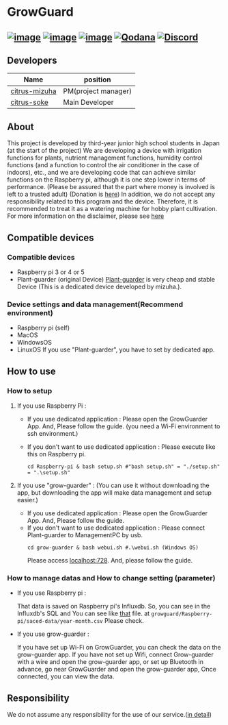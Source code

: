 # GrowGuard
[![image](https://img.shields.io/pypi/v/pipenv.svg)](https://python.org/pypi/pipenv)
[![image](https://img.shields.io/pypi/l/pipenv.svg)](https://python.org/pypi/pipenv)
[![image](https://img.shields.io/pypi/pyversions/pipenv.svg)](https://python.org/pypi/pipenv)
[![Qodana](https://github.com/citrus-mizuha/growguard/actions/workflows/qodana_code_quality.yml/badge.svg)](https://github.com/citrus-mizuha/growguard/actions/workflows/qodana_code_quality.yml)
[![Discord](https://img.shields.io/badge/Discord-Join-blue?style=flat&logo=discord)](https://discord.com/invite/26Eqw3Bt?utm_source=Discord%20Widget&utm_medium=Connect&username=)
-------------------------------------------------
## Developers
| Name                                              | position            |
|---------------------------------------------------|---------------------|
| [citrus-mizuha](https://github.com/citrus-mizuha) | PM(project manager) |
| [citrus-soke](https://github.com/citrus-soke)     | Main Developer      |


## About
This project is developed by third-year junior high school students in Japan (at the start of the project)
We are developing a device with irrigation functions for plants, nutrient management functions, humidity control functions (and a function to control the air conditioner in the case of indoors), etc., and we are developing code that can achieve similar functions on the Raspberry pi, although it is one step lower in terms of performance.
(Please be assured that the part where money is involved is left to a trusted adult) (Donation is [here]())
In addition, we do not accept any responsibility related to this program and the device. Therefore, it is recommended to treat it as a watering machine for hobby plant cultivation.
For more information on the disclaimer, please see [here]()
## Compatible devices
### Compatible devices
- Raspberry pi 3 or 4 or 5
- Plant-guarder (original Device)
[Plant-guarder](https://example.com) is very cheap and stable Device (This is a dedicated device developed by mizuha.).
### Device settings and data management(Recommend environment)
- Raspberry pi (self)
- MacOS
- WindowsOS
- LinuxOS
If you use "Plant-guarder", you have to set by dedicated app.

## How to use
### How to setup
1. If you use Raspberry Pi :
   - If you use dedicated application : 
   Please open the GrowGuarder App. And, Please follow the guide. (you need a Wi-Fi environment to ssh environment.)

   - If you don't want to use dedicated application :
   Please execute like this on Raspberry pi.
        ```shell 
        cd Raspberry-pi & bash setup.sh #"bash setup.sh" = "./setup.sh" = ".\setup.sh"
        ```

2. If you use "grow-guarder" :
(You can use it without downloading the app, but downloading the app will make data management and setup easier.)

   - If you use dedicated application :
     Please open the GrowGuarder App. And, Please follow the guide.
   - If you don't want to use dedicated application :
     Please connect Plant-guarder to ManagementPC by usb.
      ```shell
      cd grow-guarder & bash webui.sh #.\webui.sh (Windows OS)
      ```
     Please access [localhost:728](https://localhost:728). And, please follow the guide. 
### How to manage datas and How to change setting (parameter)
- If you use Raspberry pi : 

  That data is saved on Raspberry pi's Influxdb. So, you can see in the Influxdb's SQL and You can see like [that]() file.
  at `growguard/Raspberry-pi/saced-data/year-month.csv` Please check.
- If you use grow-guarder : 

    If you have set up Wi-Fi on GrowGuarder, you can check the data on the grow-guarder app.
    If you have not set up Wifi, connect Grow-guarder with a wire and open the grow-guarder app, or set up Bluetooth in advance, go near GrowGuarder and open the grow-guarder app, Once connected, you can view the data.
### 


## Responsibility
We do not assume any responsibility for the use of our service.([in detail](LICENSE))


